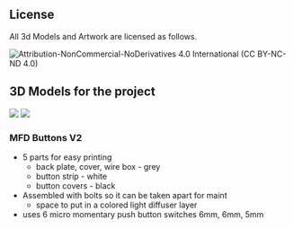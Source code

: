 ## License
All 3d Models and Artwork are licensed as follows. 

![Attribution-NonCommercial-NoDerivatives 4.0 International (CC BY-NC-ND 4.0)](https://creativecommons.org/licenses/by-nc-nd/4.0/)

## 3D Models for the project 
![](https://i.imgur.com/Ss4p17d.png)
![](https://i.imgur.com/QHe8gw2.jpg?1)

### MFD Buttons V2
* 5 parts for easy printing
  - back plate, cover, wire box - grey
  - button strip - white
  - button covers - black
* Assembled with bolts so it can be taken apart for maint
  - space to put in a colored light diffuser layer
* uses 6 micro momentary push button switches 6mm, 6mm, 5mm
